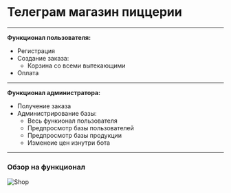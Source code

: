 # Телеграм магазин пиццерии


---
__Функционал пользователя:__
+ Регистрация
+ Создание заказа:
    + Корзина со всеми вытекающими
+ Оплата
---
__Функционал администратора:__
+ Получение заказа
+ Администрирование базы:
    + Весь функионал пользователя
    + Предпросмотр базы пользователей
    + Предпросмотр базы продукции
    + Изменеие цен изнутри бота

---
### Обзор на функционал


![Shop](https://user-images.githubusercontent.com/62465414/233169830-9b491174-dc3b-4829-95f2-c2aaf46a59ac.gif)

